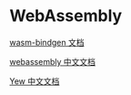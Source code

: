 # WebAssembly
[wasm-bindgen 文档](https://rustwasm.github.io/wasm-bindgen/)

[webassembly 中文文档](http://llever.com/rustwasm-book/introduction.zh.html)

[Yew 中文文档](https://yew.budshome.com/getting-started/choose-web-library.html)